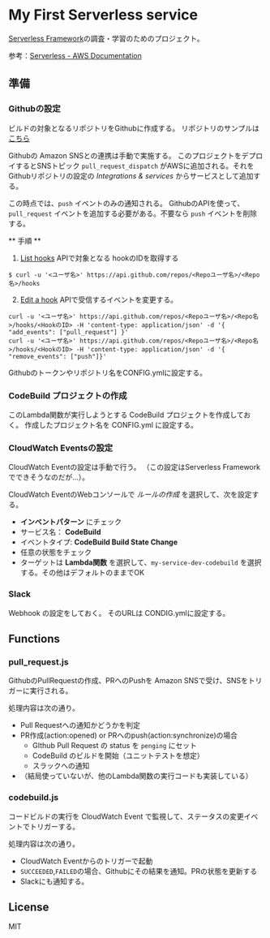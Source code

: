 # My First Serverless service

[Serverless Framework](https://serverless.com/)の調査・学習のためのプロジェクト。

参考：[Serverless \- AWS Documentation](https://serverless.com/framework/docs/providers/aws/)

## 準備
### Githubの設定
ビルドの対象となるリポジトリをGithubに作成する。
リポジトリのサンプルは [こちら](https://github.com/HeRoMo/Test)

Githubの Amazon SNSとの連携は手動で実施する。
このプロジェクトをデプロイするとSNSトピック `pull_request_dispatch` がAWSに追加される。それをGithubリポジトリの設定の *Integrations & services* からサービスとして追加する。

この時点では、`push` イベントのみの通知される。
GithubのAPIを使って、`pull_request` イベントを追加する必要がある。不要なら `push` イベントを削除する。

** 手順 **

1. [List hooks](https://developer.github.com/v3/repos/hooks/#list-hooks) APIで対象となる hookのIDを取得する
  ```
  $ curl -u '<ユーザ名>' https://api.github.com/repos/<Repoユーザ名>/<Repo名>/hooks
  ```
2. [Edit a hook](https://developer.github.com/v3/repos/hooks/#edit-a-hook) APIで受信するイベントを変更する。
  ```
  curl -u '<ユーザ名>' https://api.github.com/repos/<Repoユーザ名>/<Repo名>/hooks/<HookのID> -H 'content-type: application/json' -d '{ "add_events": ["pull_request"] }'
  curl -u '<ユーザ名>' https://api.github.com/repos/<Repoユーザ名>/<Repo名>/hooks/<HookのID> -H 'content-type: application/json' -d '{ "remove_events": ["push"]}'
  ```

Githubのトークンやリポジトリ名をCONFIG.ymlに設定する。

### CodeBuild プロジェクトの作成
このLambda関数が実行しようとする CodeBuild プロジェクトを作成しておく。
作成したプロジェクト名を CONFIG.yml に設定する。

### CloudWatch Eventsの設定
CloudWatch Eventの設定は手動で行う。
（この設定はServerless Framework でできそうなのだが...）。

CloudWatch EventのWebコンソールで *ルールの作成* を選択して、次を設定する。

- **インベントパターン** にチェック
- サービス名： **CodeBuild**
- イベントタイプ: **CodeBuild Build State Change**
- 任意の状態をチェック
- ターゲットは **Lambda関数** を選択して、`my-service-dev-codebuild` を選択する。その他はデフォルトのままでOK

### Slack
Webhook の設定をしておく。
そのURLは CONDIG.ymlに設定する。

## Functions
### pull_request.js

GithubのPullRequestの作成、PRへのPushを Amazon SNSで受け、SNSをトリガーに実行される。

処理内容は次の通り。
- Pull Requestへの通知かどうかを判定
- PR作成(action:opened) or PRへのpush(action:synchronize)の場合
  - GIthub Pull Request の status を `penging` にセット
  - CodeBuild のビルドを開始（ユニットテストを想定）
  - スラックへの通知
- （結局使っていないが、他のLambda関数の実行コードも実装している）

### codebuild.js

コードビルドの実行を CloudWatch Event で監視して、ステータスの変更イベントでトリガーする。

処理内容は次の通り。
- CloudWatch Eventからのトリガーで起動
- `SUCCEEDED`,`FAILED`の場合、Githubにその結果を通知。PRの状態を更新する
- Slackにも通知する。

## License
MIT
